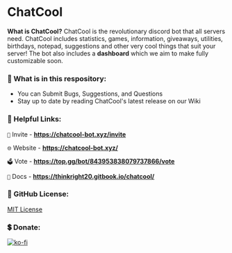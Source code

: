 # ChatCool

**What is ChatCool?**
ChatCool is the revolutionary discord bot that all servers need. ChatCool includes statistics, games, information, giveaways, utilities, birthdays, notepad, suggestions and other very cool things that suit your server! The bot also includes a **dashboard** which we aim to make fully customizable soon.

### 👀 What is in this respository:
 - You can Submit Bugs, Suggestions, and Questions
 - Stay up to date by reading ChatCool's latest release on our Wiki

### 🔗 Helpful Links:

`📩` Invite - **https://chatcool-bot.xyz/invite**

`🌐` Website - **https://chatcool-bot.xyz/**

`🗳️` Vote - **https://top.gg/bot/843953838079737866/vote**

`📕` Docs - **https://thinkright20.gitbook.io/chatcool/**

### 🔎 GitHub License:

[MIT License](https://github.com/ChatCool-Inc/chatcool/blob/main/LICENSE.md)

### 💲 Donate:
[![ko-fi](https://ko-fi.com/img/githubbutton_sm.svg)](https://ko-fi.com/A0A7JKG27)

